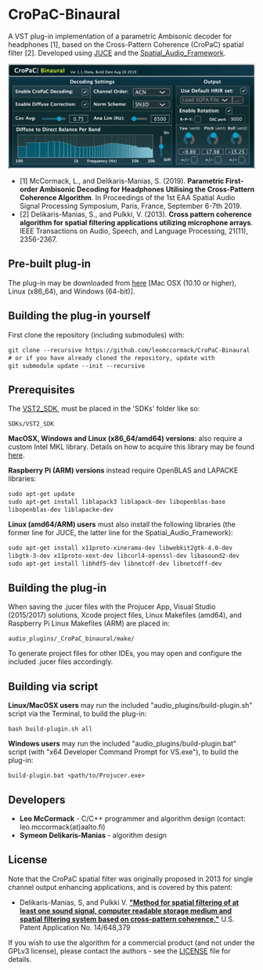 # CroPaC-Binaural

A VST plug-in implementation of a parametric Ambisonic decoder for headphones [1], based on the Cross-Pattern Coherence (CroPaC) spatial filter [2]. Developed using [JUCE](https://github.com/WeAreROLI/JUCE/) and the [Spatial_Audio_Framework](https://github.com/leomccormack/Spatial_Audio_Framework).

![](CroPaC_Binaural_GUI.png)

* [1]  McCormack, L., and Delikaris-Manias, S. (2019). **Parametric First-order Ambisonic Decoding for Headphones Utilising the Cross-Pattern Coherence Algorithm**.
In Proceedings of the 1st EAA Spatial Audio Signal Processing Symposium, Paris, France, September 6-7th 2019.
* [2] Delikaris-Manias, S., and Pulkki, V. (2013). **Cross pattern coherence algorithm for spatial filtering applications utilizing microphone arrays**. IEEE Transactions on Audio, Speech, and Language Processing, 21(11), 2356-2367.

## Pre-built plug-in

The plug-in may be downloaded from [here](http://research.spa.aalto.fi/projects/sparta_vsts/) [Mac OSX (10.10 or higher), Linux (x86_64), and Windows (64-bit)].

## Building the plug-in yourself

First clone the repository (including submodules) with:

```
git clone --recursive https://github.com/leomccormack/CroPaC-Binaural
# or if you have already cloned the repository, update with
git submodule update --init --recursive
```

## Prerequisites 

The [VST2_SDK](https://web.archive.org/web/20181016150224/https://download.steinberg.net/sdk_downloads/vstsdk3610_11_06_2018_build_37.zip), must be placed in the 'SDKs' folder like so:

``` 
SDKs/VST2_SDK
```

**MacOSX, Windows and Linux (x86_64/amd64) versions**: also require a custom Intel MKL library. Details on how to acquire this library may be found [here](https://github.com/leomccormack/Spatial_Audio_Framework/blob/master/CUSTOM_INTEL_MKL_INTRUCTIONS.md). 

**Raspberry Pi (ARM) versions** instead require OpenBLAS and LAPACKE libraries:

```
sudo apt-get update
sudo apt-get install liblapack3 liblapack-dev libopenblas-base libopenblas-dev liblapacke-dev
```

**Linux (amd64/ARM) users** must also install the following libraries (the former line for JUCE, the latter line for the Spatial_Audio_Framework):

```
sudo apt-get install x11proto-xinerama-dev libwebkit2gtk-4.0-dev libgtk-3-dev x11proto-xext-dev libcurl4-openssl-dev libasound2-dev
sudo apt-get install libhdf5-dev libnetcdf-dev libnetcdff-dev
```

## Building the plug-in

When saving the .jucer files with the Projucer App, Visual Studio (2015/2017) solutions, Xcode project files, Linux Makefiles (amd64), and Raspberry Pi Linux Makefiles (ARM) are placed in:

```
audio_plugins/_CroPaC_binaural/make/
```

To generate project files for other IDEs, you may open and configure the included .jucer files accordingly.

## Building via script

**Linux/MacOSX users** may run the included "audio_plugins/build-plugin.sh" script via the Terminal, to build the plug-in:
```
bash build-plugin.sh all
```

**Windows users** may run the included "audio_plugins/build-plugin.bat" script (with "x64 Developer Command Prompt for VS.exe"), to build the plug-in:

```
build-plugin.bat <path/to/Projucer.exe>
```

## Developers

* **Leo McCormack** - C/C++ programmer and algorithm design  (contact: leo.mccormack(at)aalto.fi)
* **Symeon Delikaris-Manias** - algorithm design  

## License

Note that the CroPaC spatial filter was originally proposed in 2013 for single channel output enhancing applications, and is covered by this patent:

* Delikaris-Manias, S, and Pulkki V. [**"Method for spatial filtering of at least one sound signal, computer readable storage medium and spatial filtering system based on cross-pattern coherence."**](https://patents.google.com/patent/US9681220B2/en) U.S. Patent Application No. 14/648,379

If you wish to use the algorithm for a commercial product (and not under the GPLv3 license), please contact the authors - see the [LICENSE](LICENSE) file for details.
